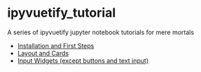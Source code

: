 # ipyvuetify_tutorial

A series of ipyvuetify jupyter notebook tutorials for mere mortals

* [Installation and First Steps](./01-Installation_and_First_Steps.ipynb)
* [Layout and Cards](./02-Layout_and_Cards.ipynb)
* [Input Widgets (except buttons and text input)](./03-Input_Widgets.ipynb)
